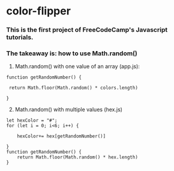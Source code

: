 # color-flipper

<h3>This is the first project of FreeCodeCamp's Javascript tutorials. </h3>

<h3>The takeaway is: how to use Math.random()</h3>

1. Math.random() with one value of an array (app.js):
```
function getRandomNumber() {

 return Math.floor(Math.random() * colors.length)

}
```

2. Math.random() with multiple values (hex.js)
```
let hexColor = "#";
for (let i = 0; i<6; i++) {

    hexColor+= hex[getRandomNumber()]

}
function getRandomNumber() {
    return Math.floor(Math.random() * hex.length)
}
```
